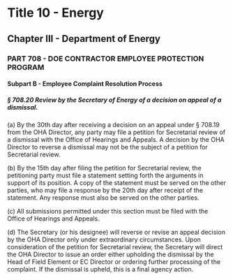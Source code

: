
# Title 10 - Energy
## Chapter III - Department of Energy
### PART 708 - DOE CONTRACTOR EMPLOYEE PROTECTION PROGRAM
#### Subpart B - Employee Complaint Resolution Process
##### § 708.20 Review by the Secretary of Energy of a decision on appeal of a dismissal.

(a) By the 30th day after receiving a decision on an appeal under § 708.19 from the OHA Director, any party may file a petition for Secretarial review of a dismissal with the Office of Hearings and Appeals. A decision by the OHA Director to reverse a dismissal may not be the subject of a petition for Secretarial review.

(b) By the 15th day after filing the petition for Secretarial review, the petitioning party must file a statement setting forth the arguments in support of its position. A copy of the statement must be served on the other parties, who may file a response by the 20th day after receipt of the statement. Any response must also be served on the other parties.

(c) All submissions permitted under this section must be filed with the Office of Hearings and Appeals.

(d) The Secretary (or his designee) will reverse or revise an appeal decision by the OHA Director only under extraordinary circumstances. Upon consideration of the petition for Secretarial review, the Secretary will direct the OHA Director to issue an order either upholding the dismissal by the Head of Field Element or EC Director or ordering further processing of the complaint. If the dismissal is upheld, this is a final agency action.
